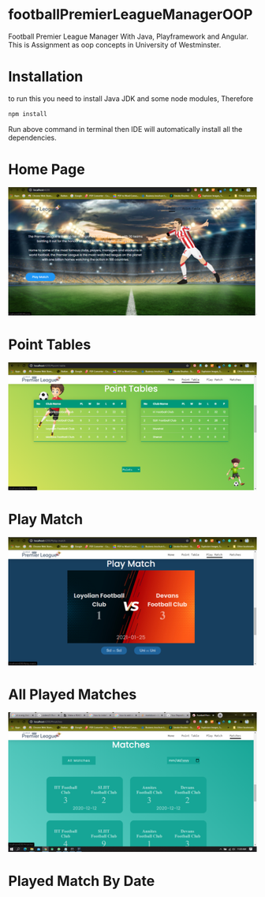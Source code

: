 # footballPremierLeagueManagerOOP
Football Premier League Manager With Java, Playframework and Angular.
This is Assignment as oop concepts in University of Westminster.

# Installation
to run this you need to install Java JDK
and some node modules, Therefore
```bash
npm install
```
Run above command in terminal then IDE will automatically install all the dependencies.

# Home Page
<img src = "https://github.com/coderx31/footballPremierLeagueManagerOOP/blob/master/screenshots/home.png">

# Point Tables
<img src = "https://github.com/coderx31/footballPremierLeagueManagerOOP/blob/master/screenshots/pointtable.png">

# Play Match
<img src = "https://github.com/coderx31/footballPremierLeagueManagerOOP/blob/master/screenshots/playMatch.png">

# All Played Matches
<img src = "https://github.com/coderx31/footballPremierLeagueManagerOOP/blob/master/screenshots/allPlayedMatch.png">

# Played Match By Date
<omg src = "https://github.com/coderx31/footballPremierLeagueManagerOOP/blob/master/screenshots/matchByDate.png">
